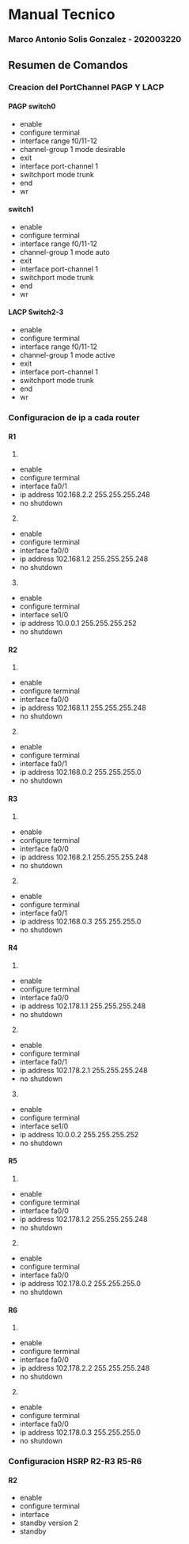 # Manual Tecnico
### Marco Antonio Solis Gonzalez - 202003220


## Resumen de Comandos
### Creacion del PortChannel PAGP Y LACP
#### PAGP switch0
- enable
- configure terminal
- interface range f0/11-12
- channel-group 1 mode desirable
- exit 
- interface port-channel 1
- switchport mode trunk
- end
- wr

#### switch1
- enable
- configure terminal
- interface range f0/11-12
- channel-group 1 mode auto
- exit 
- interface port-channel 1
- switchport mode trunk
- end
- wr

#### LACP Switch2-3
- enable
- configure terminal
- interface range f0/11-12
- channel-group 1 mode active
- exit
- interface port-channel 1
- switchport mode trunk
- end
- wr

### Configuracion de ip a cada router
#### R1
1. 
- enable
- configure terminal
- interface fa0/1
- ip address 102.168.2.2 255.255.255.248
- no shutdown
2. 
- enable
- configure terminal
- interface fa0/0
- ip address 102.168.1.2 255.255.255.248
- no shutdown
3. 
- enable
- configure terminal
- interface se1/0
- ip address 10.0.0.1 255.255.255.252
- no shutdown

#### R2
1. 
- enable
- configure terminal
- interface fa0/0
- ip address 102.168.1.1 255.255.255.248
- no shutdown
2. 
- enable
- configure terminal
- interface fa0/1
- ip address 102.168.0.2 255.255.255.0
- no shutdown


#### R3
1. 
- enable
- configure terminal
- interface fa0/0
- ip address 102.168.2.1 255.255.255.248
- no shutdown
2. 
- enable
- configure terminal
- interface fa0/1
- ip address 102.168.0.3 255.255.255.0
- no shutdown

#### R4
1. 
- enable
- configure terminal
- interface fa0/0
- ip address 102.178.1.1 255.255.255.248
- no shutdown
2. 
- enable
- configure terminal
- interface fa0/1
- ip address 102.178.2.1 255.255.255.248
- no shutdown
3. 
- enable
- configure terminal
- interface se1/0
- ip address 10.0.0.2 255.255.255.252
- no shutdown

#### R5
1. 
- enable
- configure terminal
- interface fa0/0
- ip address 102.178.1.2 255.255.255.248
- no shutdown
2. 
- enable
- configure terminal
- interface fa0/0
- ip address 102.178.0.2 255.255.255.0
- no shutdown
#### R6
1. 
- enable
- configure terminal
- interface fa0/0
- ip address 102.178.2.2 255.255.255.248
- no shutdown
2. 
- enable
- configure terminal
- interface fa0/0
- ip address 102.178.0.3 255.255.255.0
- no shutdown

### Configuracion HSRP R2-R3 R5-R6
#### R2
- enable
- configure terminal
- interface 
- standby version 2
- standby 